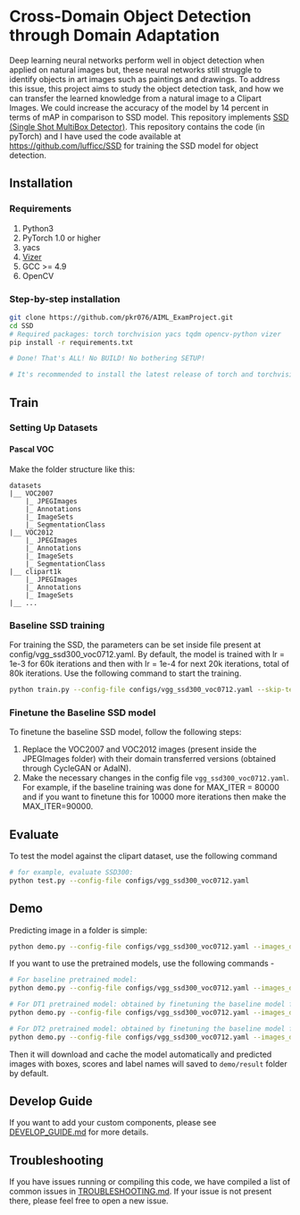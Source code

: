 # Cross-Domain Object Detection through Domain Adaptation

Deep learning neural networks perform well in object detection when applied on natural images but, these neural networks still struggle to identify objects in art images such as paintings and drawings. To address this issue, this project aims to study the object detection task, and how we can transfer the learned knowledge from a natural image to a Clipart Images. We could increase the accuracy of the model by 14 percent in terms of mAP in comparison to SSD model.
This repository implements [SSD (Single Shot MultiBox Detector)](https://arxiv.org/abs/1512.02325). This repository contains the code (in pyTorch) and I have used the code available at https://github.com/lufficc/SSD for training the SSD model for object detection.

## Installation
### Requirements

1. Python3
1. PyTorch 1.0 or higher
1. yacs
1. [Vizer](https://github.com/lufficc/Vizer)
1. GCC >= 4.9
1. OpenCV


### Step-by-step installation

```bash
git clone https://github.com/pkr076/AIML_ExamProject.git
cd SSD
# Required packages: torch torchvision yacs tqdm opencv-python vizer
pip install -r requirements.txt

# Done! That's ALL! No BUILD! No bothering SETUP!

# It's recommended to install the latest release of torch and torchvision.
```


## Train

### Setting Up Datasets
#### Pascal VOC

Make the folder structure like this:
```
datasets
|__ VOC2007
    |_ JPEGImages
    |_ Annotations
    |_ ImageSets
    |_ SegmentationClass
|__ VOC2012
    |_ JPEGImages
    |_ Annotations
    |_ ImageSets
    |_ SegmentationClass
|__ clipart1k
    |_ JPEGImages
    |_ Annotations
    |_ ImageSets
|__ ...
```




### Baseline SSD training

For training the SSD, the parameters can be set inside file present at config/vgg_ssd300_voc0712.yaml. By default, the model is trained with lr = 1e-3 for 60k iterations and then with lr = 1e-4 for next 20k iterations, total of 80k iterations. Use the following command to start the training.
```bash
python train.py --config-file configs/vgg_ssd300_voc0712.yaml --skip-test --eval_step -1
```
### Finetune the Baseline SSD model
To finetune the baseline SSD model, follow the following steps:

1) Replace the VOC2007 and VOC2012 images (present inside the JPEGImages folder) with their domain transferred versions (obtained through CycleGAN or AdaIN).
2) Make the necessary changes in the config file `vgg_ssd300_voc0712.yaml`. For example, if the baseline training was done for MAX_ITER = 80000 and if you want to finetune this for 10000 more iterations then make the MAX_ITER=90000.


## Evaluate

To test the model against the clipart dataset, use the following command

```bash
# for example, evaluate SSD300:
python test.py --config-file configs/vgg_ssd300_voc0712.yaml
```



## Demo

Predicting image in a folder is simple: 
```bash
python demo.py --config-file configs/vgg_ssd300_voc0712.yaml --images_dir demo --ckpt ./path/of/your/model_final.pth
```
If you want to use the pretrained models, use the following commands -
```bash
# For baseline pretrained model:
python demo.py --config-file configs/vgg_ssd300_voc0712.yaml --images_dir demo --ckpt https://github.com/pkr076/AIML_ExamProject/releases/download/v0.1/model_final_bl.pth
```
```bash
# For DT1 pretrained model: obtained by finetuning the baseline model for 10k iterations with domain transferred images obtained through CycleGAN
python demo.py --config-file configs/vgg_ssd300_voc0712.yaml --images_dir demo --ckpt https://github.com/pkr076/AIML_ExamProject/releases/download/v0.2/model_final_DT1.pth
```
```bash
# For DT2 pretrained model: obtained by finetuning the baseline model for 10k iterations with domain transferred images obtained through AdaIN
python demo.py --config-file configs/vgg_ssd300_voc0712.yaml --images_dir demo --ckpt https://github.com/pkr076/AIML_ExamProject/releases/download/v0.3/model_final.pth
```

Then it will download and cache the model automatically and predicted images with boxes, scores and label names will saved to `demo/result` folder by default.




## Develop Guide

If you want to add your custom components, please see [DEVELOP_GUIDE.md](DEVELOP_GUIDE.md) for more details.


## Troubleshooting
If you have issues running or compiling this code, we have compiled a list of common issues in [TROUBLESHOOTING.md](TROUBLESHOOTING.md). If your issue is not present there, please feel free to open a new issue.
